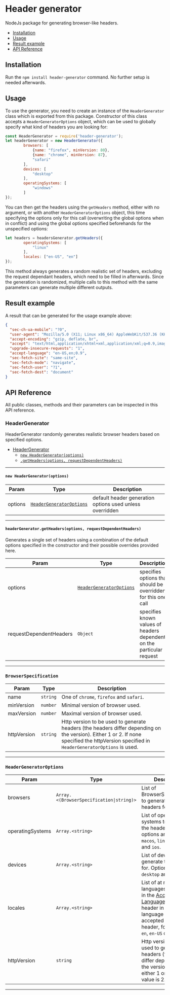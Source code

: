 # Header generator
NodeJs package for generating browser-like headers.

<!-- toc -->

- [Installation](#installation)
- [Usage](#usage)
- [Result example](#result-example)
- [API Reference](#api-reference)

<!-- tocstop -->

## Installation
Run the `npm install header-generator` command. No further setup is needed afterwards.
## Usage
To use the generator, you need to create an instance of the `HeaderGenerator` class which is exported from this package. Constructor of this class accepts a `HeaderGeneratorOptions` object, which can be used to globally specify what kind of headers you are looking for: 
```js
const HeaderGenerator = require('header-generator');
let headerGenerator = new HeaderGenerator({
        browsers: [
            {name: "firefox", minVersion: 80},
            {name: "chrome", minVersion: 87},
            "safari"
        ],
        devices: [
            "desktop"
        ],
        operatingSystems: [
            "windows"
        ]
});
```
You can then get the headers using the `getHeaders` method, either with no argument, or with another `HeaderGeneratorOptions` object, this time specifying the options only for this call (overwriting the global options when in conflict) and using the global options specified beforehands for the unspecified options:
```js
let headers = headersGenerator.getHeaders({
        operatingSystems: [
            "linux"
        ],
        locales: ["en-US", "en"]
});
```
This method always generates a random realistic set of headers, excluding the request dependant headers, which need to be filled in afterwards. Since the generation is randomized, multiple calls to this method with the same parameters can generate multiple different outputs.
## Result example
A result that can be generated for the usage example above:
```json
{
  "sec-ch-ua-mobile": "?0",
  "user-agent": "Mozilla/5.0 (X11; Linux x86_64) AppleWebKit/537.36 (KHTML, like Gecko) Chrome/89.0.4389.72 Safari/537.36",
  "accept-encoding": "gzip, deflate, br",
  "accept": "text/html,application/xhtml+xml,application/xml;q=0.9,image/avif,image/webp,image/apng,*/*;q=0.8,application/signed-exchange;v=b3;q=0.9",
  "upgrade-insecure-requests": "1",
  "accept-language": "en-US,en;0.9",
  "sec-fetch-site": "same-site",
  "sec-fetch-mode": "navigate",
  "sec-fetch-user": "?1",
  "sec-fetch-dest": "document"
}
```
## API Reference
All public classes, methods and their parameters can be inspected in this API reference.

<a name="HeaderGenerator"></a>

### HeaderGenerator
HeaderGenerator randomly generates realistic browser headers based on specified options.


* [HeaderGenerator](#HeaderGenerator)
    * [`new HeaderGenerator(options)`](#new_HeaderGenerator_new)
    * [`.getHeaders(options, requestDependentHeaders)`](#HeaderGenerator+getHeaders)


* * *

<a name="new_HeaderGenerator_new"></a>

#### `new HeaderGenerator(options)`

| Param | Type | Description |
| --- | --- | --- |
| options | [<code>HeaderGeneratorOptions</code>](#HeaderGeneratorOptions) | default header generation options used unless overridden |


* * *

<a name="HeaderGenerator+getHeaders"></a>

#### `headerGenerator.getHeaders(options, requestDependentHeaders)`
Generates a single set of headers using a combination of the default options specified in the constructor
and their possible overrides provided here.


| Param | Type | Description |
| --- | --- | --- |
| options | [<code>HeaderGeneratorOptions</code>](#HeaderGeneratorOptions) | specifies options that should be overridden for this one call |
| requestDependentHeaders | <code>Object</code> | specifies known values of headers dependent on the particular request |


* * *

<a name="BrowserSpecification"></a>

### `BrowserSpecification`

| Param | Type | Description |
| --- | --- | --- |
| name | <code>string</code> | One of `chrome`, `firefox` and `safari`. |
| minVersion | <code>number</code> | Minimal version of browser used. |
| maxVersion | <code>number</code> | Maximal version of browser used. |
| httpVersion | <code>string</code> | Http version to be used to generate headers (the headers differ depending on the version).  Either 1 or 2. If none specified the httpVersion specified in `HeaderGeneratorOptions` is used. |


* * *

<a name="HeaderGeneratorOptions"></a>

### `HeaderGeneratorOptions`

| Param | Type | Description |
| --- | --- | --- |
| browsers | <code>Array.&lt;(BrowserSpecification\|string)&gt;</code> | List of BrowserSpecifications to generate the headers for. |
| operatingSystems | <code>Array.&lt;string&gt;</code> | List of operating systems to generate the headers for.  The options are `windows`, `macos`, `linux`, `android` and `ios`. |
| devices | <code>Array.&lt;string&gt;</code> | List of devices to generate the headers for. Options are `desktop` and `mobile`. |
| locales | <code>Array.&lt;string&gt;</code> | List of at most 10 languages to include in the  [Accept-Language](https://developer.mozilla.org/en-US/docs/Web/HTTP/Headers/Accept-Language) request header  in the language format accepted by that header, for example `en`, `en-US` or `de`. |
| httpVersion | <code>string</code> | Http version to be used to generate headers (the headers differ depending on the version).  Can be either 1 or 2. Default value is 2. |


* * *


